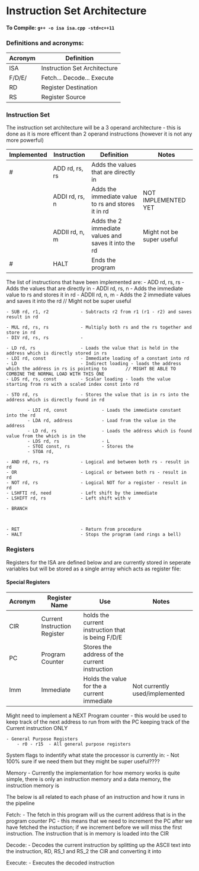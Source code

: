 # Instruction Set Architecture

#### To Compile: `g++ -o isa isa.cpp -std=c++11`

### Definitions and acronyms:

| Acronym | Definition                   |
| ------- | ---------------------------- |
| ISA     | Instruction Set Architecture |
| F/D/E/  | Fetch... Decode... Execute   |
| RD      | Register Destination         |
| RS      | Register Source              |


### Instruction Set

The instruction set architecture will be a 3 operand architecture - this is done as it is more efficent than 2 operand instructions (however it is not any more powerful)

| Implemented | Instruction    | Definition                                           | Notes                     |
| ----------- | -------------- | ---------------------------------------------------- | ------------------------- |
| #           | ADD rd, rs, rs | Adds the values that are directly in                 |                           |
|             | ADDI rd, rs, n | Adds the immediate value to rs and stores it in rd   | NOT IMPLEMENTED YET       |
|             | ADDII rd, n, m | Adds the 2 immediate values and saves it into the rd | Might not be super useful |
| #           | HALT           | Ends the program                                     |                           |


The list of instructions that have been implemented are:
    - ADD rd, rs, rs            - Adds the values that are directly in 
    - ADDI rd, rs, n            - Adds the immediate value to rs and stores it in rd
    - ADDII rd, n, m            - Adds the 2 immediate values and saves it into the rd    // Might not be super useful
    
    - SUB rd, r1, r2            - Subtracts r2 from r1 (r1 - r2) and saves result in rd

    - MUL rd, rs, rs            - Multiply both rs and the rs together and store in rd
    - DIV rd, rs, rs            - 

    - LD rd, rs                 - Loads the value that is held in the address which is directly stored in rs
    - LDI rd, const             - Immediate loading of a constant into rd
    - LD                        - Indirect loading - loads the address which the address in rs is pointing to       // MIGHT BE ABLE TO COMBINE THE NORMAL LOAD WITH THIS ONE
    - LDS rd, rs, const         - Scalar loading - loads the value starting from rs with a scaled index const into rd

    - STO rd, rs                - Stores the value that is in rs into the address which is directly found in rd 

            - LDI rd, const             - Loads the immediate constant into the rd
            - LDA rd, address           - Load from the value in the address
            - LD rd, rs                 - Loads the address which is found value from the which is in the 
            - LDS rd, rs                - L
            - STOI const, rs            - Stores the 
            - STOA rd, 

    - AND rd, rs, rs            - Logical and between both rs - result in rd
    - OR                        - Logical or between both rs - result in rd
    - NOT rd, rs                - Logical NOT for a register - result in rd
    - LSHFTI rd, need           - Left shift by the immediate 
    - LSHIFT rd, rs             - Left shift with v

    - BRANCH



    - RET                       - Return from procedure
    - HALT                      - Stops the program (and rings a bell)


### Registers

Registers for the ISA are defined below and are currently stored in seperate variables but will be stored as a single arrray which acts as register file:

#### Special Registers

| Acronym | Register Name                | Use                                               | Notes                          |
| ------- | ---------------------------- | ------------------------------------------------- | ------------------------------ |
| CIR     | Current Instruction Register | holds the current instruction that is being F/D/E |                                |
| PC      | Program Counter              | Stores the address of the current instruction     |                                |
| Imm     | Immediate                    | Holds the value for the a current immediate       | Not currently used/implemented |

Might need to implement a NEXT Program counter - this would be used to keep track of the next address to run from with the PC keeping track of the Current instruction ONLY

    - General Purpose Registers
        - r0 - r15  - All general purpose registers


System flags to indentify what state the processor is currently in: - Not 100% sure if we need them but they might be super useful????



Memory
    - Currently the implementation for how memory works is quite simple, there is only an instruction memory and a data memory, the instruction memory is 



The below is all related to each phase of an instruction and how it runs in the pipeline


Fetch:
    - The fetch in this program will us the current address that is in the program counter PC - this means that we need to increment the PC after we have fetched the instuction; if we increment before we will miss the first instruction. The instruction that is in memory is loaded into the CIR


Decode:
    - Decodes the current instruction by splitting up the ASCII text into the instruction, RD, RS_1 and RS_2 the CIR and converting it into 
     
Execute:
    - Executes the decoded instruction


